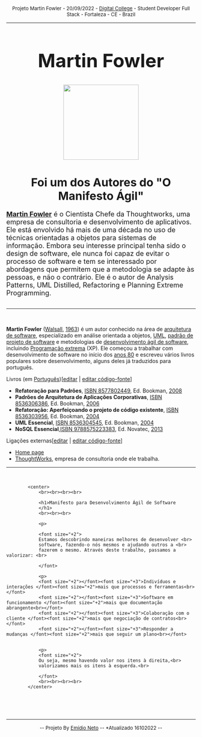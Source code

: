 <!DOCTYPE html>
<html lang="en">
<head>
    <meta charset="UTF-8">
    <meta http-equiv="X-UA-Compatible" content="IE=edge">
    <meta name="viewport" content="width=device-width, initial-scale=1.0">
    <title>Martin Fowler</title>
    
</head>

<body background="https://agilemanifesto.org/background.jpg">
    <p style="margin-top: 1px; font-size: small; text-align: center;">Projeto Martin Fowler - 20/09/2022 - <a href="https://digitalcollege.com.br/formacao-full-stack/" target="_blank">Digital College</a> - Student Developer Full Stack - Fortaleza - CE - Brazil</p>
<hr>
    </p>
    <h1 style="font-size: 50px; text-align: center;";>Martin Fowler</h1>
    <p style="text-align:center;"><a href="https://martinfowler.com/" class="image" title="Martin Fowler" target="_blank"><img style="text-align: ;center" alt="" height="auto" width="200" src="https://upload.wikimedia.org/wikipedia/commons/thumb/e/e2/Webysther_20150414193208_-_Martin_Fowler.jpg/200px-Webysther_20150414193208_-_Martin_Fowler.jpg" decoding="async" width="200" height="267" srcset="//upload.wikimedia.org/wikipedia/commons/thumb/e/e2/Webysther_20150414193208_-_Martin_Fowler.jpg/300px-Webysther_20150414193208_-_Martin_Fowler.jpg 1.5x, //upload.wikimedia.org/wikipedia/commons/thumb/e/e2/Webysther_20150414193208_-_Martin_Fowler.jpg/400px-Webysther_20150414193208_-_Martin_Fowler.jpg 2x" data-file-width="3074" data-file-height="4098"></a></p>
    <!-- <img src="https://upload.wikimedia.org/wikipedia/commons/thumb/e/e2/Webysther_20150414193208_-_Martin_Fowler.jpg/200px-Webysther_20150414193208_-_Martin_Fowler.jpg" style="text-align: center;" alt="Foto de Matin Fowler"> -->
    <h1 style="font-size: 30px; text-align: center;";>Foi um dos Autores do "O Manifesto Ágil"</h1>
    <font size="+1">
        <a href="//www.martinfowler.com"><b><font style="vertical-align: inherit;"><font style="vertical-align: inherit;">Martin Fowler</font></font></b></a><font style="vertical-align: inherit;"><font style="vertical-align: inherit;"> é o Cientista Chefe da Thoughtworks, uma empresa de consultoria e desenvolvimento de aplicativos. </font><font style="vertical-align: inherit;">Ele está envolvido há mais de uma década no uso de técnicas orientadas a objetos para sistemas de informação. </font><font style="vertical-align: inherit;">Embora seu interesse principal tenha sido o design de software, ele nunca foi capaz de evitar o processo de software e tem se interessado por abordagens que permitem que a metodologia se adapte às pessoas, e não o contrário. </font><font style="vertical-align: inherit;">Ele é o autor de Analysis Patterns, UML Distilled, Refactoring e Planning Extreme Programming.
        </font></font></font>
        <br>
    <br>
    <hr>
    <br>
    <p><b>Martin Fowler</b>  (<a href="/wiki/Walsall" title="Walsall">Walsall</a>, <a href="/wiki/1963" title="1963">1963</a>) é um autor conhecido na área de <a href="/wiki/Arquitetura_de_software" title="Arquitetura de software">arquitetura de software</a>, especializado em análise orientada a objetos, <a href="/wiki/UML" title="UML">UML</a>, <a href="/wiki/Padr%C3%A3o_de_projeto_de_software" title="Padrão de projeto de software">padrão de projeto de software</a> e metodologias de <a href="/wiki/Desenvolvimento_%C3%A1gil_de_software" title="Desenvolvimento ágil de software">desenvolvimento ágil de software</a>, incluindo <a href="/wiki/Programa%C3%A7%C3%A3o_extrema" title="Programação extrema">Programação extrema</a> (XP). Ele começou a trabalhar com desenvolvimento de software no início dos <a href="/wiki/Anos_80" class="mw-redirect" title="Anos 80">anos 80</a> e escreveu vários livros populares sobre desenvolvimento, alguns deles já traduzidos para português.
    </p>
    <p><span id="Livros_.28em_Portugu.C3.AAs.29"></span><span class="mw-headline" id="Livros_(em_Português)">Livros (em <a href="/wiki/L%C3%ADngua_portuguesa" title="Língua portuguesa">Português</a>)</span><span class="mw-editsection"><span class="mw-editsection-bracket">[</span><a href="/w/index.php?title=Martin_Fowler&amp;veaction=edit&amp;section=1&amp;editintro=MediaWiki:Editnotice-0-BPV" class="mw-editsection-visualeditor" title="Editar secção: Livros (em Português)">editar</a><span class="mw-editsection-divider"> | </span><a href="/w/index.php?title=Martin_Fowler&amp;action=edit&amp;section=1&amp;editintro=MediaWiki:Editnotice-0-BPV" title="Editar secção: Livros (em Português)">editar código-fonte</a><span class="mw-editsection-bracket">]</span></span></p>
    <ul><li><b>Refatoração para Padrões</b>, <a href="/wiki/Especial:Fontes_de_livros/8577802449" class="internal mw-magiclink-isbn">ISBN 8577802449</a>, Ed. Bookman, <a href="/wiki/2008" title="2008">2008</a></li>
        <li><b>Padrões de Arquitetura de Aplicações Corporativas</b>, <a href="/wiki/Especial:Fontes_de_livros/8536306386" class="internal mw-magiclink-isbn">ISBN 8536306386</a>, Ed. Bookman, <a href="/wiki/2006" title="2006">2006</a></li>
        <li><b>Refatoração: Aperfeiçoando o projeto de código existente</b>, <a href="/wiki/Especial:Fontes_de_livros/8536303956" class="internal mw-magiclink-isbn">ISBN 8536303956</a>, Ed. Bookman, <a href="/wiki/2004" title="2004">2004</a></li>
        <li><b>UML Essencial</b>, <a href="/wiki/Especial:Fontes_de_livros/8536304545" class="internal mw-magiclink-isbn">ISBN 8536304545</a>, Ed. Bookman, <a href="/wiki/2004" title="2004">2004</a></li>
        <li><b>NoSQL Essencial</b>,<a href="/wiki/Especial:Fontes_de_livros/9788575223383" class="internal mw-magiclink-isbn">ISBN 9788575223383</a>, Ed. Novatec, <a href="/wiki/2013" title="2013">2013</a></li></ul>
        <p><span id="Liga.C3.A7.C3.B5es_externas"></span><span class="mw-headline" id="Ligações_externas">Ligações externas</span><span class="mw-editsection"><span class="mw-editsection-bracket">[</span><a href="/w/index.php?title=Martin_Fowler&amp;veaction=edit&amp;section=2&amp;editintro=MediaWiki:Editnotice-0-BPV" class="mw-editsection-visualeditor" title="Editar secção: Ligações externas">editar</a><span class="mw-editsection-divider"> | </span><a href="/w/index.php?title=Martin_Fowler&amp;action=edit&amp;section=2&amp;editintro=MediaWiki:Editnotice-0-BPV" title="Editar secção: Ligações externas">editar código-fonte</a><span class="mw-editsection-bracket">]</span></span></p>
        <ul><li><a rel="nofollow" class="external text" href="http://martinfowler.com/">Home page</a></li>
            <li><a rel="nofollow" class="external text" href="http://www.thoughtworks.com/">ThoughtWorks</a>, empresa de consultoria onde ele trabalha.</li></ul>
<hr>
<br>
            
            <center>
                <br><br><br><br>
                
                <h1>Manifesto para Desenvolvimento Ágil de Software
                </h1>
                <br><br><br>
                
                <p>
                
                <font size="+2">
                Estamos descobrindo maneiras melhores de desenvolver <br>
                software, fazendo-o nós mesmos e ajudando outros a <br>
                fazerem o mesmo. Através deste trabalho, passamos a valorizar: <br>
                
                </font>
                
                <p>
                <font size="+2"></font><font size="+3">Indivíduos e interações </font><font size="+2">mais que processos e ferramentas<br></font>
                <font size="+2"></font><font size="+3">Software em funcionamento </font><font size="+2">mais que documentação abrangente<br></font>
                <font size="+2"></font><font size="+3">Colaboração com o cliente </font><font size="+2">mais que negociação de contratos<br></font>
                <font size="+2"></font><font size="+3">Responder a mudanças </font><font size="+2">mais que seguir um plano<br></font>
                
                
                <p>
                <font size="+2">
                Ou seja, mesmo havendo valor nos itens à direita,<br>
                valorizamos mais os itens à esquerda.<br>
                
                </font>
                <br><br><br><br>
            </center>
<br>
<br>
<br>
<hr>
            <p style="margin-button: 1px; font-size: small; text-align: center;">-- Projeto By <a href="https://emidiocom.github.io/mypage/" target="_blank">Emídio Neto</a> -- *Atualizado 16102022 --</p>
</body>
</html>
